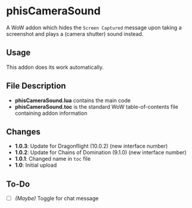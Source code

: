 # phisCameraSound
A WoW addon which hides the `Screen Captured` message upon taking a screenshot and plays a (camera shutter) sound instead.

## Usage
This addon does its work automatically.

## File Description
- **phisCameraSound.lua** contains the main code
- **phisCameraSound.toc** is the standard WoW table-of-contents file containing addon information

## Changes
- **1.0.3**: Update for Dragonflight (10.0.2) (new interface number)
- **1.0.2**: Update for Chains of Domination (9.1.0) (new interface number)
- **1.0.1**: Changed name in `toc` file
- **1.0**: Initial upload

## To-Do
- [ ] *(Maybe)* Toggle for chat message